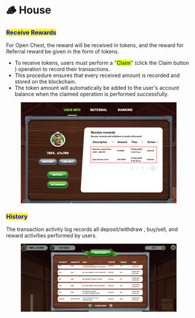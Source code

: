 # 🪵 House

### <mark style="color:blue;">Receive Rewards</mark>

For Open Chest, the reward will be received in tokens, and the reward for Referral reward be given in the form of tokens.

* To receive tokens, users must perform a "<mark style="color:green;">**Claim**</mark>"  (click the Claim button ) operation to record their transactions.
* &#x20;This procedure ensures that every received amount is recorded and stored on the blockchain.&#x20;
* The token amount will automatically be added to the user's account balance when the claimed operation is performed successfully.

<figure><img src="../../.gitbook/assets/House.png" alt=""><figcaption></figcaption></figure>

### <mark style="color:blue;">History</mark>

The transaction activity log records all deposit/withdraw , buy/sell, and reward activities performed by users.

<figure><img src="../../.gitbook/assets/history.png" alt=""><figcaption></figcaption></figure>

